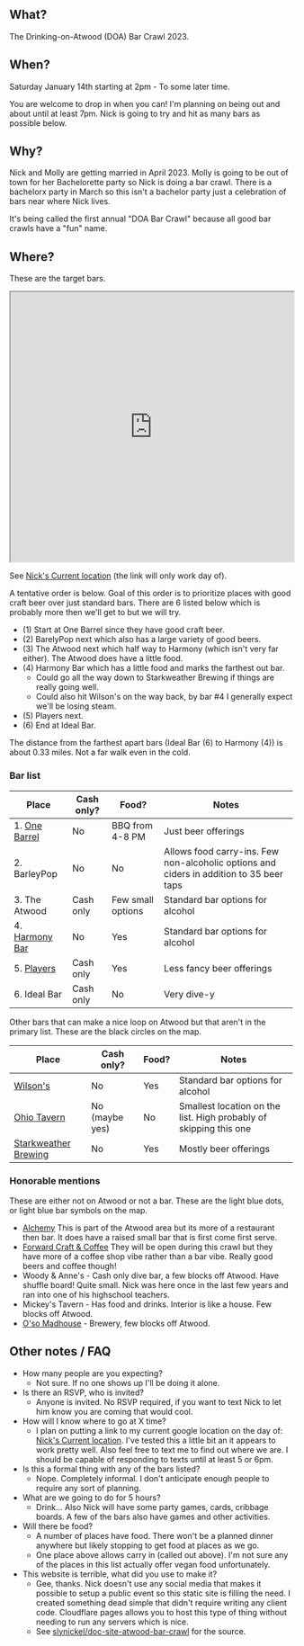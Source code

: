 ## What?
The Drinking-on-Atwood (DOA) Bar Crawl 2023.

## When?
Saturday January 14th starting at 2pm - To some later time. 

You are welcome to drop in when you can! 
I'm planning on being out and about until at least 7pm. Nick is going to try and hit as many bars as possible below. 

## Why?
Nick and Molly are getting married in April 2023. 
Molly is going to be out of town for her Bachelorette party so Nick is doing a bar crawl. 
There is a bachelorx party in March so this isn't a bachelor party just a celebration
of bars near where Nick lives.

It's being called the first annual "DOA Bar Crawl" because all good bar crawls have a "fun" name. 

## Where?

These are the target bars. 

<!--
This is a MyMaps Google map. 
One thing that seems a bit finicky is exactly what height and location you start at. The `&z=16` was
added in attempt to force the site to not be super zoomed out. It's not clear that it works very well.
 -->

<iframe src="https://www.google.com/maps/d/u/0/embed?mid=1UVdmLFwleORKFIRq0Mciyfmav4QNYWw&ehbc=2E312F&z=16" width="100%" height="480"></iframe>



See [Nick's Current location] (the link will only work day of). 

A tentative order is below. Goal of this order is to prioritize places with good craft beer over just standard bars. 
There are 6 listed below which is probably more then we'll get to but we will try.

* (1) Start at One Barrel since they have good craft beer.
* (2) BarelyPop next which also has a large variety of good beers.
* (3) The Atwood next which half way to Harmony (which isn't very far either). The Atwood does have a little food.
* (4) Harmony Bar which has a little food and marks the farthest out bar.
    * Could go all the way down to Starkweather Brewing if things are really going well.
    * Could also hit Wilson's on the way back, by bar #4 I generally expect we'll be losing steam.
* (5) Players next.
* (6) End at Ideal Bar.

The distance from the farthest apart bars (Ideal Bar (6) to Harmony (4)) is about 0.33 miles. Not a far walk even in the cold.

### Bar list

| Place | Cash only? | Food? | Notes |
| --- | --- | --- | --- |
| 1. [One Barrel] | No | BBQ from 4-8 PM | Just beer offerings |
| 2. BarleyPop | No | No  | Allows food carry-ins. Few non-alcoholic options and ciders in addition to 35 beer taps |
| 3. The Atwood | Cash only | Few small options | Standard bar options for alcohol |
| 4. [Harmony Bar] | No | Yes | Standard bar options for alcohol |
| 5. [Players] | Cash only | Yes | Less fancy beer offerings |
| 6. Ideal Bar | Cash only | No | Very dive-y |

Other bars that can make a nice loop on Atwood but that aren't in the primary list. These are the black circles on the map.

| Place | Cash only? | Food? | Notes |
| --- | --- | --- | --- |
| [Wilson's] | No | Yes | Standard bar options for alcohol |
| [Ohio Tavern] | No (maybe yes) | No | Smallest location on the list. High probably of skipping this one |
| [Starkweather Brewing] | No | Yes | Mostly beer offerings |

[One Barrel]: https://www.onebarrelbrewing.com/locations/madison-taproom
[Players]: https://www.playerssportsbarmadison.com/
[Wilson's]: https://wilsonssportsbarandgrill.com/
[Harmony Bar]: https://harmonybarandgrill.com/
[Ohio Tavern]: https://theohiotavern.com/home/
[Starkweather Brewing]: https://starkweatherbrewing.com/

### Honorable mentions 

These are either not on Atwood or not a bar. These are the light blue dots, or light blue bar symbols on the map.

* [Alchemy](https://www.alchemymadison.com/) This is part of the Atwood area but its more of a restaurant then bar. It does have a raised small bar that is first come first serve.
* [Forward Craft & Coffee](https://forwardcraft.com/) They will be open during this crawl but they have more of a coffee shop vibe rather than a bar vibe. Really good beers and coffee though!
* Woody & Anne's - Cash only dive bar, a few blocks off Atwood. Have shuffle board! Quite small. Nick was here once in the last few years and ran into one of his highschool teachers.
* Mickey's Tavern - Has food and drinks. Interior is like a house. Few blocks off Atwood.
* [O'so Madhouse](https://www.osobrewing.com/the-madhouse) - Brewery, few blocks off Atwood. 

## Other notes / FAQ
* How many people are you expecting?
    * Not sure. If no one shows up I'll be doing it alone.
* Is there an RSVP, who is invited?
    * Anyone is invited. No RSVP required, if you want to text Nick to let him know you are coming that would cool.
* How will I know where to go at X time? 
    * I plan on putting a link to my current google location on the day of: [Nick's Current location]. I've tested this a little bit an it appears to work pretty well. Also feel free to text me to find out where we are. I should be capable of responding to texts until at least 5 or 6pm.
* Is this a formal thing with any of the bars listed?
    * Nope. Completely informal. I don't anticipate enough people to require any sort of planning.
* What are we going to do for 5 hours?
    * Drink... Also Nick will have some party games, cards, cribbage boards. 
    A few of the bars also have games and other activities.
* Will there be food? 
    * A number of places have food. There won't be a planned dinner anywhere but likely stopping to get food at places as we go.
    * One place above allows carry in (called out above). I'm not sure any of the places in this list actually offer vegan food unfortunately.
* This website is terrible, what did you use to make it?
    * Gee, thanks. Nick doesn't use any social media that makes it possible to setup a public event so this static site is filling the need. I created something dead simple that didn't require writing any client code.
    Cloudflare pages allows you to host this type of thing without needing to run any servers which is nice.
    * See [slynickel/doc-site-atwood-bar-crawl](https://github.com/slynickel/doc-site-atwood-bar-crawl) for the source.



<!-- TODO: Update the day of. The current link is expired. -->
[Nick's Current location]: https://maps.app.goo.gl/3NqGnWHv5FHChQVc8